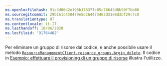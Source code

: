 ```yaml
---
ms.openlocfilehash: 91c3d06d2e198b17837fc85c76645d0b50f7bb80
ms.sourcegitcommit: 29b161c450479e5d264473482d31e8d3bf29c7c0
ms.translationtype: HT
ms.contentlocale: it-IT
ms.lasthandoff: 10/06/2020
ms.locfileid: "91764462"
---
```

Per eliminare un gruppo di risorse dal codice, è anche possibile usare il metodo [`ResourceManagementClient.resource_groups.brgin_delete`](/python/api/azure-mgmt-resource/azure.mgmt.resource.resources.v2020_06_01.operations.resourcegroupsoperations#begin-delete-resource-group-name----kwargs-). Il codice in [Esempio: effettuare il provisioning di un gruppo di risorse](../azure-sdk-example-resource-group.md) illustra l'utilizzo.
